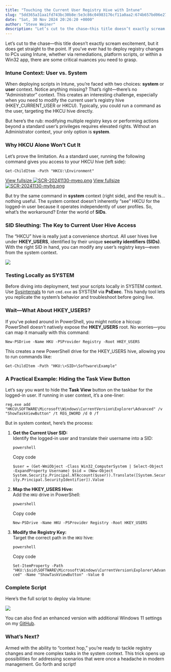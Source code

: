 ```yaml
---
title: "Touching the Current User Registry Hive with Intune"
slug: "5dd365a31aa1fd743bc30b8e:5e3c86c04983176cf11a0aa2:674b657bd06e27543b023841"
date: "Sat, 30 Nov 2024 20:26:20 +0000"
author: "Steve Weiner"
description: "Let’s cut to the chase—this title doesn’t exactly scream excitement, but it does get straight to the point. If you’ve ever had to deploy registry changes to PCs using Intune, whether via remediations, platform scripts, or within a Win32 app, there are some critical nuances you need to grasp.Intune Context:"
---
```


Let’s cut to the chase—this title doesn’t exactly scream excitement, but it does get straight to the point. If you’ve ever had to deploy registry changes to PCs using Intune, whether via remediations, platform scripts, or within a Win32 app, there are some critical nuances you need to grasp.

### **Intune Context: User vs. System**

When deploying scripts in Intune, you’re faced with two choices: **system** or **user** context. Notice anything missing? That’s right—there’s no “Administrator” context. This creates an interesting challenge, especially when you need to modify the current user’s registry hive (HKEY\_CURRENT\_USER or HKCU). Typically, you could run a command as the user, targeting the HKCU hive directly.

But here’s the rub: modifying multiple registry keys or performing actions beyond a standard user’s privileges requires elevated rights. Without an Administrator context, your only option is **system**.

### **Why HKCU Alone Won’t Cut It**

Let’s prove the limitation. As a standard user, running the following command gives you access to your HKCU hive (left side):

```
Get-ChildItem -Path "HKCU:\Environment"
```

[View fullsize ![SCR-20241130-myeo.png](https://images.squarespace-cdn.com/content/v1/5dd365a31aa1fd743bc30b8e/1732995265733-ZSLYTZYCI82HSCGGDYIF/SCR-20241130-myeo.png?format=1000w)](https://images.squarespace-cdn.com/content/v1/5dd365a31aa1fd743bc30b8e/1732995265733-ZSLYTZYCI82HSCGGDYIF/SCR-20241130-myeo.png) [View fullsize ![SCR-20241130-myhg.png](https://images.squarespace-cdn.com/content/v1/5dd365a31aa1fd743bc30b8e/1732995265750-8P8DNVURB91N5ZDKE5ZS/SCR-20241130-myhg.png?format=1000w)](https://images.squarespace-cdn.com/content/v1/5dd365a31aa1fd743bc30b8e/1732995265750-8P8DNVURB91N5ZDKE5ZS/SCR-20241130-myhg.png) 

But try the same command in **system** context (right side), and the result is… nothing useful. The system context doesn’t inherently “see” HKCU for the logged-in user because it operates independently of user profiles. So, what’s the workaround? Enter the world of **SIDs**.

### **SID Sleuthing: The Key to Current User Hive Access**

The “HKCU” hive is really just a convenience shortcut. All user hives live under **HKEY\_USERS**, identified by their unique **security identifiers (SIDs)**. With the right SID in hand, you can modify any user’s registry keys—even from the system context.

![](https://images.squarespace-cdn.com/content/v1/5dd365a31aa1fd743bc30b8e/281b6b25-75df-483c-aa31-ebca8bec3a98/SCR-20241130-mfig.png?format=1000w)

### **Testing Locally as SYSTEM**

Before diving into deployment, test your scripts locally in SYSTEM context. Use [Sysinternals](https://learn.microsoft.com/en-us/sysinternals/) to run `cmd.exe` as SYSTEM via **PsExec**. This handy tool lets you replicate the system’s behavior and troubleshoot before going live.

### **Wait—What About HKEY\_USERS?**

If you’ve poked around in PowerShell, you might notice a hiccup: PowerShell doesn’t natively expose the **HKEY\_USERS** root. No worries—you can map it manually with this command:

`New-PSDrive -Name HKU -PSProvider Registry -Root HKEY_USERS`

This creates a new PowerShell drive for the HKEY\_USERS hive, allowing you to run commands like:

`Get-ChildItem -Path "HKU:\<SID>\Software\Example"`

### **A Practical Example: Hiding the Task View Button**

Let’s say you want to hide the **Task View** button on the taskbar for the logged-in user. If running in user context, it’s a one-liner:

`reg.exe add "HKCU\SOFTWARE\Microsoft\Windows\CurrentVersion\Explorer\Advanced" /v "ShowTaskViewButton" /t REG_DWORD /d 0 /f`

But in system context, here’s the process:

1.  **Get the Current User SID:**  
    Identify the logged-in user and translate their username into a SID:
    
    ```
    powershell
    ```
    
    Copy code
    
    `$user = (Get-WmiObject -Class Win32_ComputerSystem | Select-Object -ExpandProperty Username) $sid = (New-Object System.Security.Principal.NTAccount($user)).Translate([System.Security.Principal.SecurityIdentifier]).Value`
    
2.  **Map the HKEY\_USERS Hive:**  
    Add the `HKU` drive in PowerShell:
    
    ```
    powershell
    ```
    
    Copy code
    
    `New-PSDrive -Name HKU -PSProvider Registry -Root HKEY_USERS`
    
3.  **Modify the Registry Key:**  
    Target the correct path in the `HKU` hive:
    
    ```
    powershell
    ```
    
    Copy code
    
    `Set-ItemProperty -Path "HKU:\$sid\SOFTWARE\Microsoft\Windows\CurrentVersion\Explorer\Advanced" -Name "ShowTaskViewButton" -Value 0`
    

### **Complete Script**

Here’s the full script to deploy via Intune:

![](https://images.squarespace-cdn.com/content/v1/5dd365a31aa1fd743bc30b8e/1cbf0e7e-cc5f-4a4d-bd72-e839e53e36ea/SCR-20241130-mrbu.png?format=1000w)

You can also find an enhanced version with additional Windows 11 settings on my [GitHub](https://github.com/stevecapacity/IntunePowershell/blob/main/Misc%20Intune/win11SettingsFix.ps1).

### **What’s Next?**

Armed with the ability to “context hop,” you’re ready to tackle registry changes and more complex tasks in the system context. This trick opens up possibilities for addressing scenarios that were once a headache in modern management. Go forth and script!